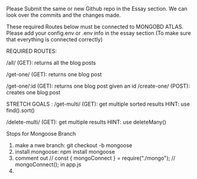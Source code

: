  Please Submit the same or new Github repo in the Essay section. We can look over the commits and the changes made.

These required Routes below must be connected to MONGOBD ATLAS. Please add your config.env or .env info in the essay section (To make sure that everything is connected correctly)

REQUIRED ROUTES:

/all/ (GET): returns all the blog posts

/get-one/ (GET): returns one blog post

/get-one/:id (GET): returns one blog post given an id
/create-one/ (POST): creates one blog post

STRETCH GOALS :
/get-multi/ (GET): get multiple sorted results
HINT: use find().sort()

/delete-multi/ (GET): get multiple results
HINT: use deleteMany()

Stops for Mongoose Branch
1. make a nwe branch: git checkout -b mongoose
2. install mongoose: npm install mongoose
3. comment out // const { mongoConnect } = require("./mongo");
// mongoConnect();  in app.js
4. 